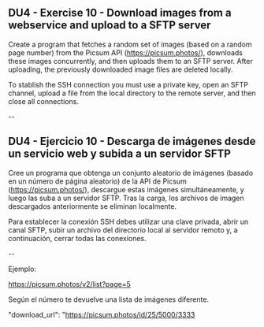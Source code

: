 ## DU4 - Exercise 10 - Download images from a webservice and upload to a SFTP server

Create a program that fetches a random set of images (based on a random page number) from the Picsum API (https://picsum.photos/), downloads these images concurrently, and then uploads them to an SFTP server. After uploading, the previously downloaded image files are deleted locally.

To stablish the SSH connection you must use a private key,  open an SFTP channel, upload a file from the local directory to the remote server, and then close all connections.


--


## DU4 - Ejercicio 10 - Descarga de imágenes desde un servicio web y subida a un servidor SFTP

Cree un programa que obtenga un conjunto aleatorio de imágenes (basado en un número de página aleatorio) de la API de Picsum (https://picsum.photos/), descargue estas imágenes simultáneamente, y luego las suba a un servidor SFTP. Tras la carga, los archivos de imagen descargados anteriormente se eliminan localmente.

Para establecer la conexión SSH debes utilizar una clave privada, abrir un canal SFTP, subir un archivo del directorio local al servidor remoto y, a continuación, cerrar todas las conexiones.



--

Ejemplo: 

https://picsum.photos/v2/list?page=5

Según el número te devuelve una lista de imágenes diferente.


"download_url": "https://picsum.photos/id/25/5000/3333